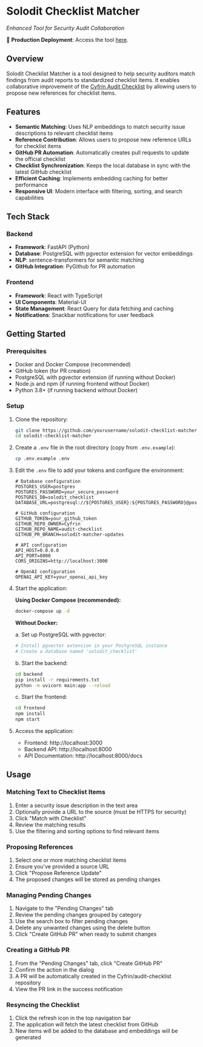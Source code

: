 # Solodit Checklist Matcher

*Enhanced Tool for Security Audit Collaboration*

🚀 **Production Deployment**: Access the tool [here](http://54.153.43.7/).

## Overview

Solodit Checklist Matcher is a tool designed to help security auditors match findings from audit reports to standardized checklist items. It enables collaborative improvement of the [Cyfrin Audit Checklist](https://github.com/Cyfrin/audit-checklist) by allowing users to propose new references for checklist items.

## Features

- **Semantic Matching**: Uses NLP embeddings to match security issue descriptions to relevant checklist items
- **Reference Contribution**: Allows users to propose new reference URLs for checklist items
- **GitHub PR Automation**: Automatically creates pull requests to update the official checklist
- **Checklist Synchronization**: Keeps the local database in sync with the latest GitHub checklist
- **Efficient Caching**: Implements embedding caching for better performance
- **Responsive UI**: Modern interface with filtering, sorting, and search capabilities

## Tech Stack

### Backend
- **Framework**: FastAPI (Python)
- **Database**: PostgreSQL with pgvector extension for vector embeddings
- **NLP**: sentence-transformers for semantic matching
- **GitHub Integration**: PyGithub for PR automation

### Frontend
- **Framework**: React with TypeScript
- **UI Components**: Material-UI
- **State Management**: React Query for data fetching and caching
- **Notifications**: Snackbar notifications for user feedback

## Getting Started

### Prerequisites
- Docker and Docker Compose (recommended)
- GitHub token (for PR creation)
- PostgreSQL with pgvector extension (if running without Docker)
- Node.js and npm (if running frontend without Docker)
- Python 3.8+ (if running backend without Docker)

### Setup

1. Clone the repository:
   ```bash
   git clone https://github.com/yourusername/solodit-checklist-matcher.git
   cd solodit-checklist-matcher
   ```

2. Create a `.env` file in the root directory (copy from `.env.example`):
   ```bash
   cp .env.example .env
   ```

3. Edit the `.env` file to add your tokens and configure the environment:
   ```
   # Database configuration
   POSTGRES_USER=postgres
   POSTGRES_PASSWORD=your_secure_password
   POSTGRES_DB=solodit_checklist
   DATABASE_URL=postgresql://${POSTGRES_USER}:${POSTGRES_PASSWORD}@postgres:5432/${POSTGRES_DB}

   # GitHub configuration
   GITHUB_TOKEN=your_github_token
   GITHUB_REPO_OWNER=Cyfrin
   GITHUB_REPO_NAME=audit-checklist
   GITHUB_PR_BRANCH=solodit-matcher-updates

   # API configuration
   API_HOST=0.0.0.0
   API_PORT=8000
   CORS_ORIGINS=http://localhost:3000

   # OpenAI configuration
   OPENAI_API_KEY=your_openai_api_key
   ```

4. Start the application:

   **Using Docker Compose (recommended):**
   ```bash
   docker-compose up -d
   ```

   **Without Docker:**

   a. Set up PostgreSQL with pgvector:
   ```bash
   # Install pgvector extension in your PostgreSQL instance
   # Create a database named 'solodit_checklist'
   ```

   b. Start the backend:
   ```bash
   cd backend
   pip install -r requirements.txt
   python -m uvicorn main:app --reload
   ```

   c. Start the frontend:
   ```bash
   cd frontend
   npm install
   npm start
   ```

5. Access the application:
   - Frontend: http://localhost:3000
   - Backend API: http://localhost:8000
   - API Documentation: http://localhost:8000/docs

## Usage

### Matching Text to Checklist Items

1. Enter a security issue description in the text area
2. Optionally provide a URL to the source (must be HTTPS for security)
3. Click "Match with Checklist"
4. Review the matching results
5. Use the filtering and sorting options to find relevant items

### Proposing References

1. Select one or more matching checklist items
2. Ensure you've provided a source URL
3. Click "Propose Reference Update"
4. The proposed changes will be stored as pending changes

### Managing Pending Changes

1. Navigate to the "Pending Changes" tab
2. Review the pending changes grouped by category
3. Use the search box to filter pending changes
4. Delete any unwanted changes using the delete button
5. Click "Create GitHub PR" when ready to submit changes

### Creating a GitHub PR

1. From the "Pending Changes" tab, click "Create GitHub PR"
2. Confirm the action in the dialog
3. A PR will be automatically created in the Cyfrin/audit-checklist repository
4. View the PR link in the success notification

### Resyncing the Checklist

1. Click the refresh icon in the top navigation bar
2. The application will fetch the latest checklist from GitHub
3. New items will be added to the database and embeddings will be generated